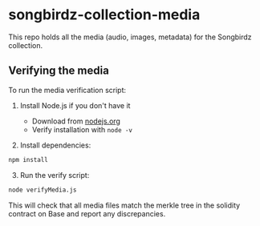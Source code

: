 # songbirdz-collection-media
This repo holds all the media (audio, images, metadata) for the Songbirdz collection.

## Verifying the media
To run the media verification script:

1. Install Node.js if you don't have it
   - Download from [nodejs.org](https://nodejs.org)
   - Verify installation with `node -v`

2. Install dependencies:
```bash
npm install
```

3. Run the verify script:
```bash
node verifyMedia.js
```

This will check that all media files match the merkle tree in the solidity contract on Base and report any discrepancies.
